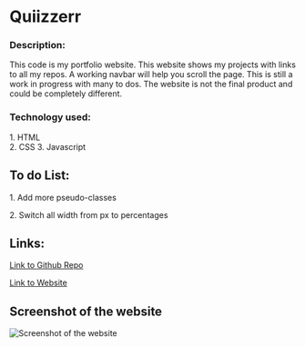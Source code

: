 # Quiizzerr

### Description:
This code is my portfolio website. This website shows my projects with links to all my repos. A working navbar will help you scroll the page. This is still a work in progress with many to dos. The website is not the final product and could be completely different.

### Technology used:
1\. HTML  
2\. CSS
3\. Javascript

## To do List:

1\. Add more pseudo-classes

2\. Switch all width from px to percentages

## Links:

[Link to Github Repo](https://github.com/Lekashi/Quiizzerr "Link to Github Repo")

[Link to Website](https://lekashi.github.io/Quiizzerr/ "Link to Website")

## Screenshot of the website

![Screenshot of the website](./assets/images/Screenshot.png)
